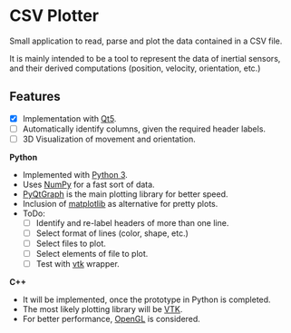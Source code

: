 # CSV Plotter

Small application to read, parse and plot the data contained in a CSV file.

It is mainly intended to be a tool to represent the data of inertial sensors,
and their derived computations (position, velocity, orientation, etc.)

## Features

- [x] Implementation with [Qt5](https://www.qt.io/).
- [ ] Automatically identify columns, given the required header labels.
- [ ] 3D Visualization of movement and orientation.

**Python**

+ Implemented with [Python 3](https://www.python.org/).
+ Uses [NumPy](http://www.numpy.org/) for a fast sort of data.
+ [PyQtGraph](http://pyqtgraph.org/) is the main plotting library for better speed.
+ Inclusion of [matplotlib](https://matplotlib.org/) as alternative for pretty plots.
+ ToDo:
    - [ ] Identify and re-label headers of more than one line.
    - [ ] Select format of lines (color, shape, etc.)
    - [ ] Select files to plot.
    - [ ] Select elements of file to plot.  
    - [ ] Test with [vtk](https://www.vtk.org/features-language-agnostic/) wrapper.

**C++**

+ It will be implemented, once the prototype in Python is completed.
+ The most likely plotting library will be [VTK](https://www.vtk.org/).
+ For better performance, [OpenGL](https://www.opengl.org/) is considered.
